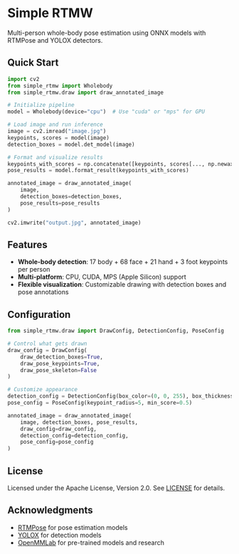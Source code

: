 # Simple RTMW

Multi-person whole-body pose estimation using ONNX models with RTMPose and YOLOX detectors.

## Quick Start

```python
import cv2
from simple_rtmw import Wholebody
from simple_rtmw.draw import draw_annotated_image

# Initialize pipeline
model = Wholebody(device="cpu")  # Use "cuda" or "mps" for GPU

# Load image and run inference
image = cv2.imread("image.jpg")
keypoints, scores = model(image)
detection_boxes = model.det_model(image)

# Format and visualize results
keypoints_with_scores = np.concatenate([keypoints, scores[..., np.newaxis]], axis=-1)
pose_results = model.format_result(keypoints_with_scores)

annotated_image = draw_annotated_image(
    image,
    detection_boxes=detection_boxes,
    pose_results=pose_results
)

cv2.imwrite("output.jpg", annotated_image)
```

## Features

- **Whole-body detection**: 17 body + 68 face + 21 hand + 3 foot keypoints per person
- **Multi-platform**: CPU, CUDA, MPS (Apple Silicon) support
- **Flexible visualization**: Customizable drawing with detection boxes and pose annotations

## Configuration

```python
from simple_rtmw.draw import DrawConfig, DetectionConfig, PoseConfig

# Control what gets drawn
draw_config = DrawConfig(
    draw_detection_boxes=True,
    draw_pose_keypoints=True,
    draw_pose_skeleton=False
)

# Customize appearance
detection_config = DetectionConfig(box_color=(0, 0, 255), box_thickness=3)
pose_config = PoseConfig(keypoint_radius=5, min_score=0.5)

annotated_image = draw_annotated_image(
    image, detection_boxes, pose_results,
    draw_config=draw_config,
    detection_config=detection_config,
    pose_config=pose_config
)
```

## License

Licensed under the Apache License, Version 2.0. See [LICENSE](LICENSE) for details.

## Acknowledgments

- [RTMPose](https://github.com/open-mmlab/mmpose) for pose estimation models
- [YOLOX](https://github.com/Megvii-BaseDetection/YOLOX) for detection models
- [OpenMMLab](https://openmmlab.com/) for pre-trained models and research
